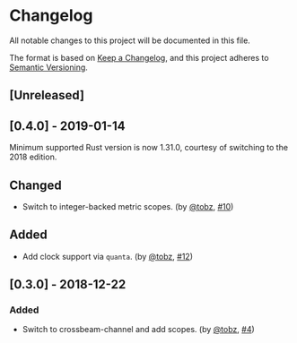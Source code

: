 # Changelog
All notable changes to this project will be documented in this file.

The format is based on [Keep a Changelog](https://keepachangelog.com/en/1.0.0/),
and this project adheres to [Semantic Versioning](https://semver.org/spec/v2.0.0.html).

## [Unreleased]

## [0.4.0] - 2019-01-14
Minimum supported Rust version is now 1.31.0, courtesy of switching to the 2018 edition.

## Changed
- Switch to integer-backed metric scopes. (by [@tobz](https://github.com/tobz), [#10](https://github.com/nuclearfurnace/hotmic/pull/10))
## Added
- Add clock support via `quanta`. (by [@tobz](https://github.com/tobz), [#12](https://github.com/nuclearfurnace/hotmic/pull/12))

## [0.3.0] - 2018-12-22
### Added
- Switch to crossbeam-channel and add scopes. (by [@tobz](https://github.com/tobz), [#4](https://github.com/nuclearfurnace/hotmic/pull/4))
